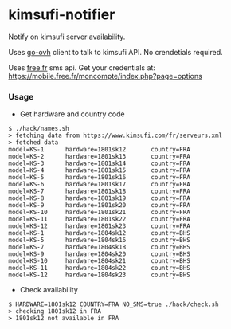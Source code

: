 # kimsufi-notifier

Notify on kimsufi server availability.

Uses [go-ovh](https://github.com/ovh/go-ovh) client to talk to kimsufi API. No crendetials required.

Uses [free.fr](http://mobile.free.fr/) sms api. Get your credentials at: https://mobile.free.fr/moncompte/index.php?page=options

### Usage

* Get hardware and country code

```
$ ./hack/names.sh
> fetching data from https://www.kimsufi.com/fr/serveurs.xml
> fetched data
model=KS-1      hardware=1801sk12       country=FRA
model=KS-2      hardware=1801sk13       country=FRA
model=KS-3      hardware=1801sk14       country=FRA
model=KS-4      hardware=1801sk15       country=FRA
model=KS-5      hardware=1801sk16       country=FRA
model=KS-6      hardware=1801sk17       country=FRA
model=KS-7      hardware=1801sk18       country=FRA
model=KS-8      hardware=1801sk19       country=FRA
model=KS-9      hardware=1801sk20       country=FRA
model=KS-10     hardware=1801sk21       country=FRA
model=KS-11     hardware=1801sk22       country=FRA
model=KS-12     hardware=1801sk23       country=FRA
model=KS-1      hardware=1804sk12       country=BHS
model=KS-5      hardware=1804sk16       country=BHS
model=KS-7      hardware=1804sk18       country=BHS
model=KS-9      hardware=1804sk20       country=BHS
model=KS-10     hardware=1804sk21       country=BHS
model=KS-11     hardware=1804sk22       country=BHS
model=KS-12     hardware=1804sk23       country=BHS
```

* Check availability

```
$ HARDWARE=1801sk12 COUNTRY=FRA NO_SMS=true ./hack/check.sh
> checking 1801sk12 in FRA
> 1801sk12 not available in FRA
```
